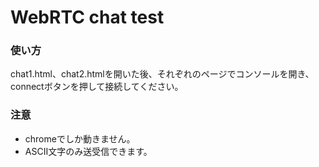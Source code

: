 #   WebRTC chat test

### 使い方
chat1.html、chat2.htmlを開いた後、それぞれのページでコンソールを開き、connectボタンを押して接続してください。

### 注意
- chromeでしか動きません。
- ASCII文字のみ送受信できます。
